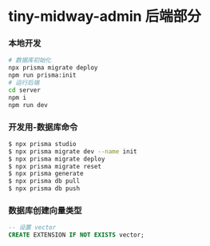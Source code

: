 # tiny-midway-admin 后端部分

### 本地开发

```bash
# 数据库初始化
npx prisma migrate deploy
npm run prisma:init
# 运行后端
cd server
npm i
npm run dev
```

### 开发用-数据库命令
```bash
$ npx prisma studio
$ npx prisma migrate dev --name init
$ npx prisma migrate deploy
$ npx prisma migrate reset
$ npx prisma generate
$ npx prisma db pull
$ npx prisma db push
```
### 数据库创建向量类型
```sql
-- 设置 vector
CREATE EXTENSION IF NOT EXISTS vector;
```